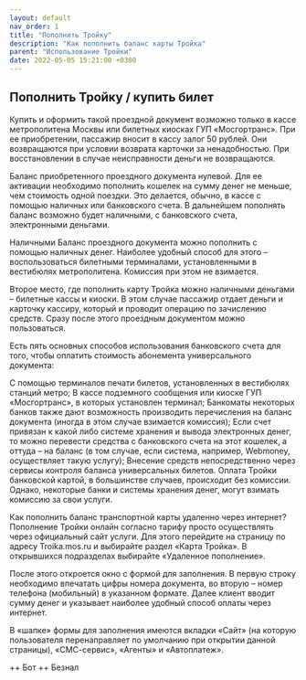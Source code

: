 ```yaml
---
layout: default
nav_order: 1
title: "Пополнить Тройку"
description: "Как пополнить баланс карты Тройка"
parent: "Использование Тройки"
date: 2022-05-05 15:21:00 +0300
---
```


## Пополнить Тройку / купить билет


Купить и оформить такой проездной документ возможно только в кассе метрополитена Москвы
или билетных киосках ГУП «Мосгортранс». При ее приобретении, пассажир вносит в кассу залог
50 рублей. Они возвращаются при условии возврата карточки за ненадобностью. При
восстановлении в случае неисправности деньги не возвращаются.

Баланс приобретенного проездного документа нулевой. Для ее активации необходимо пополнить
кошелек на сумму денег не меньше, чем стоимость одной поездки. Это делается, обычно, в кассе
с помощью наличных или банковского счета. В дальнейшем пополнять баланс возможно будет
наличными, с банковского счета, электронными деньгами.

Наличными
Баланс проездного документа можно пополнить с помощью наличных денег. Наиболее удобный способ для этого – воспользоваться билетными терминалами, установленными в вестибюлях метрополитена. Комиссия при этом не взимается.

Второе место, где пополнить карту Тройка можно наличными деньгами – билетные кассы и киоски. В этом случае пассажир отдает деньги и карточку кассиру, который и проводит операцию по зачислению средств. Сразу после этого проездным документом можно пользоваться.

Есть пять основных способов использования банковского счета для того, чтобы оплатить стоимость абонемента универсального документа:

С помощью терминалов печати билетов, установленных в вестибюлях станций метро;
В кассе подземного сообщения или киоске ГУП «Мосгортранс», в которых установлен терминал;
Банкоматы некоторых банков также дают возможность производить перечисления на баланс документа (иногда в этом случае взимается комиссия);
Если счет привязан к какой либо системе хранения и вывода электронных денег, то можно перевести средства с банковского счета на этот кошелек, а оттуда – на баланс (в том случае, если система, например, Webmoney, осуществляет такую услугу);
Внесение средств непосредственно через сервисы контроля баланса универсальных билетов.
Оплата Тройки банковской картой, в большинстве случаев, происходит без комиссии. Однако, некоторые банки и системы хранения денег, могут взимать комиссию за свои услуги.

Как пополнить баланс транспортной карты удаленно через интернет?
Пополнение Тройки онлайн согласно тарифу просто осуществлять через официальный сайт услуги. Для этого перейдите на страницу по адресу Troika.mos.ru и выбирайте раздел «Карта Тройка». В открывшихся подразделах выбирайте «Удаленное пополнение».

После этого откроется окно с формой для заполнения. В первую строку необходимо впечатать цифры номера документа, во вторую – номер телефона (мобильный) в указанном формате. Далее клиент вводит сумму денег и указывает наиболее удобный способ оплаты через интернет.

В «шапке» формы для заполнения имеются вкладки «Сайт» (на которую пользователя перенаправляет по умолчанию при открытии данной страницы), «СМС-сервис», «Агенты» и «Автоплатеж».




++ Бот
++ Безнал